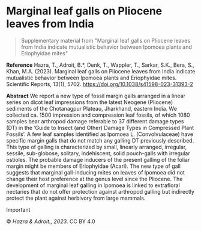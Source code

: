 # Marginal leaf galls on Pliocene leaves from India
> Supplementary material from "Marginal leaf galls on Pliocene leaves from India indicate mutualistic behavior between Ipomoea plants and Eriophyidae mites"

**Reference**
Hazra, T., Adroit, B.*, Denk, T., Wappler, T., Sarkar, S.K., Bera, S., Khan, M.A. (2023). Marginal leaf galls on Pliocene leaves from India indicate mutualistic behavior between Ipomoea plants and Eriophyidae mites. Scientific Reports, 13(1), 5702. https://doi.org/10.1038/s41598-023-31393-2

**Abstract** 
We report a new type of fossil margin galls arranged in a linear series on dicot leaf impressions from the latest Neogene (Pliocene) sediments of the Chotanagpur Plateau, Jharkhand, eastern India. We collected ca. 1500 impression and compression leaf fossils, of which 1080 samples bear arthropod damage referable to 37 different damage types (DT) in the ‘Guide to Insect (and Other) Damage Types in Compressed Plant Fossils’. A few leaf samples identified as Ipomoea L. (Convolvulaceae) have specific margin galls that do not match any galling DT previously described. This type of galling is characterized by small, linearly arranged, irregular, sessile, sub-globose, solitary, indehiscent, solid pouch-galls with irregular ostioles. The probable damage inducers of the present galling of the foliar margin might be members of Eriophyidae (Acari). The new type of gall suggests that marginal gall-inducing mites on leaves of Ipomoea did not change their host preference at the genus level since the Pliocene. The development of marginal leaf galling in Ipomoea is linked to extrafloral nectaries that do not offer protection against arthropod galling but indirectly protect the plant against herbivory from large mammals.

> [!IMPORTANT]
> © _Hazra & Adroit., 2023_. CC BY 4.0




